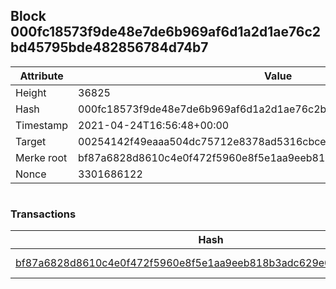 ## Block 000fc18573f9de48e7de6b969af6d1a2d1ae76c2bd45795bde482856784d74b7

Attribute | Value
--- | ---
Height | 36825
Hash | 000fc18573f9de48e7de6b969af6d1a2d1ae76c2bd45795bde482856784d74b7
Timestamp | 2021-04-24T16:56:48+00:00
Target | 00254142f49eaaa504dc75712e8378ad5316cbcead634704b3734b6271167cc4
Merke root | bf87a6828d8610c4e0f472f5960e8f5e1aa9eeb818b3adc629e0a3669d1ad205
Nonce | 3301686122

```

```

### Transactions

Hash | Amount
--- | ---
[bf87a6828d8610c4e0f472f5960e8f5e1aa9eeb818b3adc629e0a3669d1ad205](bf87a6828d8610c4e0f472f5960e8f5e1aa9eeb818b3adc629e0a3669d1ad205.md) | 10.00000000 SKEPTI 
